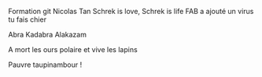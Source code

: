 Formation git
Nicolas Tan
Schrek is love, Schrek is life
FAB a ajouté un virus
tu fais chier

Abra Kadabra Alakazam

A mort les ours polaire et vive les lapins

Pauvre taupinambour !
